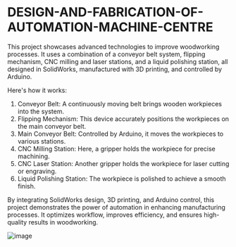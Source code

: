 # DESIGN-AND-FABRICATION-OF-AUTOMATION-MACHINE-CENTRE


This project showcases advanced technologies to improve woodworking processes. It uses a combination of a conveyor belt system, flipping mechanism, CNC milling and laser stations, and a liquid polishing station, all designed in SolidWorks, manufactured with 3D printing, and controlled by Arduino.

Here's how it works:

1. Conveyor Belt: A continuously moving belt brings wooden workpieces into the system.
2. Flipping Mechanism: This device accurately positions the workpieces on the main conveyor belt.
3. Main Conveyor Belt: Controlled by Arduino, it moves the workpieces to various stations.
4. CNC Milling Station: Here, a gripper holds the workpiece for precise machining.
5. CNC Laser Station: Another gripper holds the workpiece for laser cutting or engraving.
6. Liquid Polishing Station: The workpiece is polished to achieve a smooth finish.

By integrating SolidWorks design, 3D printing, and Arduino control, this project demonstrates the power of automation in enhancing manufacturing processes. It optimizes workflow, improves efficiency, and ensures high-quality results in woodworking.

![image](https://github.com/GloomDev06/DESIGN-AND-FABRICATION-OF-AUTOMATION-MACHINE-CENTRE/assets/172371725/f4906aad-02ba-4927-960c-30ad7e84b8fb)
